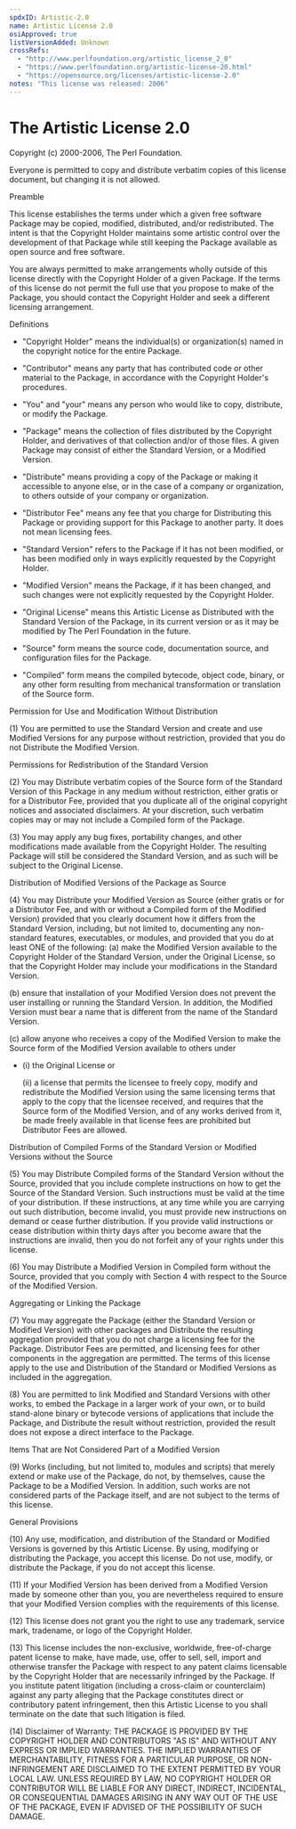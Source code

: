 ```yaml
---
spdxID: Artistic-2.0
name: Artistic License 2.0
osiApproved: true
listVersionAdded: Unknown
crossRefs: 
  - "http://www.perlfoundation.org/artistic_license_2_0"
  - "https://www.perlfoundation.org/artistic-license-20.html"
  - "https://opensource.org/licenses/artistic-license-2.0"
notes: "This license was released: 2006"
---
```


# The Artistic License 2.0

Copyright (c) 2000-2006, The Perl Foundation.

Everyone is permitted to copy and distribute verbatim copies of this license document, but changing it is not allowed.

Preamble

This license establishes the terms under which a given free software Package may be copied, modified, distributed, and/or redistributed. The intent is that the Copyright Holder maintains some artistic control over the development of that Package while still keeping the Package available as open source and free software.

You are always permitted to make arrangements wholly outside of this license directly with the Copyright Holder of a given Package. If the terms of this license do not permit the full use that you propose to make of the Package, you should contact the Copyright Holder and seek a different licensing arrangement.

Definitions

-
  "Copyright Holder" means the individual(s) or organization(s) named in the copyright notice for the entire Package.

-
  "Contributor" means any party that has contributed code or other material to the Package, in accordance with the Copyright Holder's procedures.

-
  "You" and "your" means any person who would like to copy, distribute, or modify the Package.

-
  "Package" means the collection of files distributed by the Copyright Holder, and derivatives of that collection and/or of those files. A given Package may consist of either the Standard Version, or a Modified Version.

-
  "Distribute" means providing a copy of the Package or making it accessible to anyone else, or in the case of a company or organization, to others outside of your company or organization.

-
  "Distributor Fee" means any fee that you charge for Distributing this Package or providing support for this Package to another party. It does not mean licensing fees.

-
  "Standard Version" refers to the Package if it has not been modified, or has been modified only in ways explicitly requested by the Copyright Holder.

-
  "Modified Version" means the Package, if it has been changed, and such changes were not explicitly requested by the Copyright Holder.

-
  "Original License" means this Artistic License as Distributed with the Standard Version of the Package, in its current version or as it may be modified by The Perl Foundation in the future.

-
  "Source" form means the source code, documentation source, and configuration files for the Package.

-
  "Compiled" form means the compiled bytecode, object code, binary, or any other form resulting from mechanical transformation or translation of the Source form.

Permission for Use and Modification Without Distribution

(1) You are permitted to use the Standard Version and create and use Modified Versions for any purpose without restriction, provided that you do not Distribute the Modified Version.

Permissions for Redistribution of the Standard Version

(2) You may Distribute verbatim copies of the Source form of the Standard Version of this Package in any medium without restriction, either gratis or for a Distributor Fee, provided that you duplicate all of the original copyright notices and associated disclaimers. At your discretion, such verbatim copies may or may not include a Compiled form of the Package.

(3) You may apply any bug fixes, portability changes, and other modifications made available from the Copyright Holder. The resulting Package will still be considered the Standard Version, and as such will be subject to the Original License.

Distribution of Modified Versions of the Package as Source

(4) You may Distribute your Modified Version as Source (either gratis or for a Distributor Fee, and with or without a Compiled form of the Modified Version) provided that you clearly document how it differs from the Standard Version, including, but not limited to, documenting any non-standard features, executables, or modules, and provided that you do at least ONE of the following:
  (a) make the Modified Version available to the Copyright Holder of the Standard Version, under the Original License, so that the Copyright Holder may include your modifications in the Standard Version.

  (b) ensure that installation of your Modified Version does not prevent the user installing or running the Standard Version. In addition, the Modified Version must bear a name that is different from the name of the Standard Version.

  (c) allow anyone who receives a copy of the Modified Version to make the Source form of the Modified Version available to others under

  -
    (i) the Original License or

    (ii) a license that permits the licensee to freely copy, modify and redistribute the Modified Version using the same licensing terms that apply to the copy that the licensee received, and requires that the Source form of the Modified Version, and of any works derived from it, be made freely available in that license fees are prohibited but Distributor Fees are allowed.

Distribution of Compiled Forms of the Standard Version or Modified Versions without the Source

(5) You may Distribute Compiled forms of the Standard Version without the Source, provided that you include complete instructions on how to get the Source of the Standard Version. Such instructions must be valid at the time of your distribution. If these instructions, at any time while you are carrying out such distribution, become invalid, you must provide new instructions on demand or cease further distribution. If you provide valid instructions or cease distribution within thirty days after you become aware that the instructions are invalid, then you do not forfeit any of your rights under this license.

(6) You may Distribute a Modified Version in Compiled form without the Source, provided that you comply with Section 4 with respect to the Source of the Modified Version.

Aggregating or Linking the Package

(7) You may aggregate the Package (either the Standard Version or Modified Version) with other packages and Distribute the resulting aggregation provided that you do not charge a licensing fee for the Package. Distributor Fees are permitted, and licensing fees for other components in the aggregation are permitted. The terms of this license apply to the use and Distribution of the Standard or Modified Versions as included in the aggregation.

(8) You are permitted to link Modified and Standard Versions with other works, to embed the Package in a larger work of your own, or to build stand-alone binary or bytecode versions of applications that include the Package, and Distribute the result without restriction, provided the result does not expose a direct interface to the Package.

Items That are Not Considered Part of a Modified Version

(9) Works (including, but not limited to, modules and scripts) that merely extend or make use of the Package, do not, by themselves, cause the Package to be a Modified Version. In addition, such works are not considered parts of the Package itself, and are not subject to the terms of this license.

General Provisions

(10) Any use, modification, and distribution of the Standard or Modified Versions is governed by this Artistic License. By using, modifying or distributing the Package, you accept this license. Do not use, modify, or distribute the Package, if you do not accept this license.

(11) If your Modified Version has been derived from a Modified Version made by someone other than you, you are nevertheless required to ensure that your Modified Version complies with the requirements of this license.

(12) This license does not grant you the right to use any trademark, service mark, tradename, or logo of the Copyright Holder.

(13) This license includes the non-exclusive, worldwide, free-of-charge patent license to make, have made, use, offer to sell, sell, import and otherwise transfer the Package with respect to any patent claims licensable by the Copyright Holder that are necessarily infringed by the Package. If you institute patent litigation (including a cross-claim or counterclaim) against any party alleging that the Package constitutes direct or contributory patent infringement, then this Artistic License to you shall terminate on the date that such litigation is filed.

(14) Disclaimer of Warranty:
  THE PACKAGE IS PROVIDED BY THE COPYRIGHT HOLDER AND CONTRIBUTORS "AS IS" AND WITHOUT ANY EXPRESS OR IMPLIED WARRANTIES. THE IMPLIED WARRANTIES OF MERCHANTABILITY, FITNESS FOR A PARTICULAR PURPOSE, OR NON-INFRINGEMENT ARE DISCLAIMED TO THE EXTENT PERMITTED BY YOUR LOCAL LAW. UNLESS REQUIRED BY LAW, NO COPYRIGHT HOLDER OR CONTRIBUTOR WILL BE LIABLE FOR ANY DIRECT, INDIRECT, INCIDENTAL, OR CONSEQUENTIAL DAMAGES ARISING IN ANY WAY OUT OF THE USE OF THE PACKAGE, EVEN IF ADVISED OF THE POSSIBILITY OF SUCH DAMAGE.
